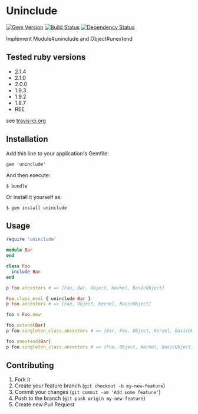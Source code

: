 # Uninclude

[![Gem Version](https://badge.fury.io/rb/uninclude.svg)](http://rubygems.org/gems/uninclude)
[![Build Status](https://travis-ci.org/rosylilly/uninclude.svg?branch=master)](https://travis-ci.org/rosylilly/uninclude)
[![Dependency Status](https://gemnasium.com/rosylilly/uninclude.svg)](https://gemnasium.com/rosylilly/uninclude)

Implement Module#uninclude and Object#unextend

## Tested ruby versions

- 2.1.4
- 2.1.0
- 2.0.0
- 1.9.3
- 1.9.2
- 1.8.7
- REE

see [travis-ci.org](https://travis-ci.org/rosylilly/uninclude)

## Installation

Add this line to your application's Gemfile:

    gem 'uninclude'

And then execute:

    $ bundle

Or install it yourself as:

    $ gem install uninclude

## Usage

```ruby
require 'uninclude'

module Bar
end

class Foo
  include Bar
end

p Foo.ancestors # => [Foo, Bar, Object, Kernel, BasicObject]

Foo.class_eval { uninclude Bar }
p Foo.ancestors # => [Foo, Object, Kernel, BasicObject]

foo = Foo.new

foo.extend(Bar)
p foo.singleton_class.ancestors # => [Bar, Foo, Object, Kernel, BasicObject]

foo.unextend(Bar)
p foo.singleton_class.ancestors # => [Foo, Object, Kernel, BasicObject]
```

## Contributing

1. Fork it
2. Create your feature branch (`git checkout -b my-new-feature`)
3. Commit your changes (`git commit -am 'Add some feature'`)
4. Push to the branch (`git push origin my-new-feature`)
5. Create new Pull Request
